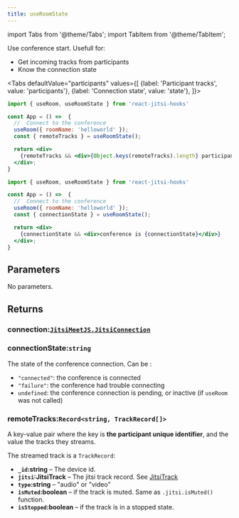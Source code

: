 ```yaml
---
title: useRoomState
---
```

import Tabs from '@theme/Tabs';
import TabItem from '@theme/TabItem';

Use conference start. Usefull for: 

* Get incoming tracks from participants 
* Know the connection state

<Tabs
  defaultValue="participants"
  values={[
    {label: 'Participant tracks', value: 'participants'},
    {label: 'Connection state', value: 'state'},
  ]}>
  <TabItem value="participants">

```jsx {6} title="/src/App.js"
import { useRoom, useRoomState } from 'react-jitsi-hooks'

const App = () =>  {
  //  Connect to the conference
  useRoom({ roomName: 'helloworld' });
  const { remoteTracks } = useRoomState();

  return <div>
    {remoteTracks && <div>{Object.keys(remoteTracks).length} participants</div>}
  </div>;
}
```

  </TabItem>
  <TabItem value="state">

```jsx {6} title="/src/App.js"
import { useRoom, useRoomState } from 'react-jitsi-hooks'

const App = () =>  {
  //  Connect to the conference
  useRoom({ roomName: 'helloworld' });
  const { connectionState } = useRoomState();

  return <div>
    {connectionState && <div>conference is {connectionState}</div>}
  </div>;
}
```

  </TabItem>
</Tabs>

## Parameters
No parameters.

## Returns


### connection:[`JitsiMeetJS.JitsiConnection`](https://jitsi.github.io/handbook/docs/dev-guide/dev-guide-ljm-api#jitsiconnection)

### connectionState:`string`
The state of the conference connection. Can be : 

* `"connected"`: the conference is connected
* `"failure"`: the conference had trouble connecting
* `undefined`: the conference connection is pending, or inactive (if `useRoom` was not called)

### remoteTracks:`Record<string, TrackRecord[]>`
A key-value pair where the key is __the participant unique identifier__, and the value the tracks they streams.

The streamed track is a `TrackRecord`: 
* **`_id`:string** – The device id.
* **`jitsi`:JitsiTrack** – The jitsi track record. See [JitsiTrack](https://jitsi.github.io/handbook/docs/dev-guide/dev-guide-ljm-api#jitsitrack)
* **`type`:string** – "audio" or "video"
* **`isMuted`:boolean** – if the track is muted. Same as `.jitsi.isMuted()` function.
* **`isStopped`:boolean** – if the track is in a stopped state.
